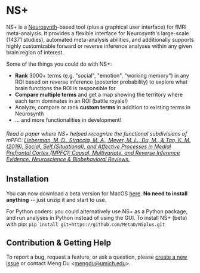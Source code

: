 # NS+
NS+ is a [Neurosynth](www.neurosynth.org)-based tool (plus a graphical user interface) for fMRI meta-analysis. It provides a flexible interface for Neurosynth's large-scale (14371 studies), automated meta-analysis abilities, and additionally supports highly customizable forward or reverse inference analyses within any given brain region of interest.

Some of the things you could do with NS+:
- **Rank** 3000+ terms (e.g. "social", "emotion", "working memory") in any ROI based on reverse inference (posterior probability) to explore what brain functions the ROI is responsible for
- **Compare multiple terms** and get a map showing the territory where each term dominates in an ROI (battle royale!)
- Analyze, compare or rank **custom terms** in addition to existing terms in Neurosynth
- ... and more functionalities in development!

###### Read a paper where NS+ helped recognize the functional subdivisions of mPFC: [Lieberman, M. D., Straccia, M. A., Meyer, M. L., Du, M., & Tan, K. M. (2019). *Social, Self,(Situational), and Affective Processes in Medial Prefrontal Cortex (MPFC): Causal, Multivariate, and Reverse Inference Evidence.* Neuroscience & Biobehavioral Reviews.](http://www.scn.ucla.edu/pdf/Lieberman(2019)NBR.pdf)

## Installation
You can now download a beta version for MacOS [here](https://github.com/MetaD/NSplus/releases). **No need to install anything** -- just unzip it and start to use.

For Python coders: you could alternatively use NS+ as a Python package, and run analyses in Python instead of using the GUI. To install NS+ (beta) with pip: `pip install git+https://github.com/MetaD/NSplus.git`

## Contribution & Getting Help
To report a bug, request a feature, or ask a question, please [create a new issue](https://github.com/MetaD/NSplus/issues/new) or contact Meng Du <<mengdu@umich.edu>>.
